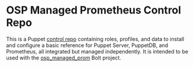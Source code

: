 # OSP Managed Prometheus Control Repo

This is a Puppet [control repo](https://github.com/puppetlabs/control-repo)
containing roles, profiles, and data to install and configure a basic reference
for Puppet Server, PuppetDB, and Prometheus, all integrated but managed
independently. It is intended to be used with the
[osp_managed_prom](https://github.com/jameslikeslinux/osp_managed_prom) Bolt
project.
